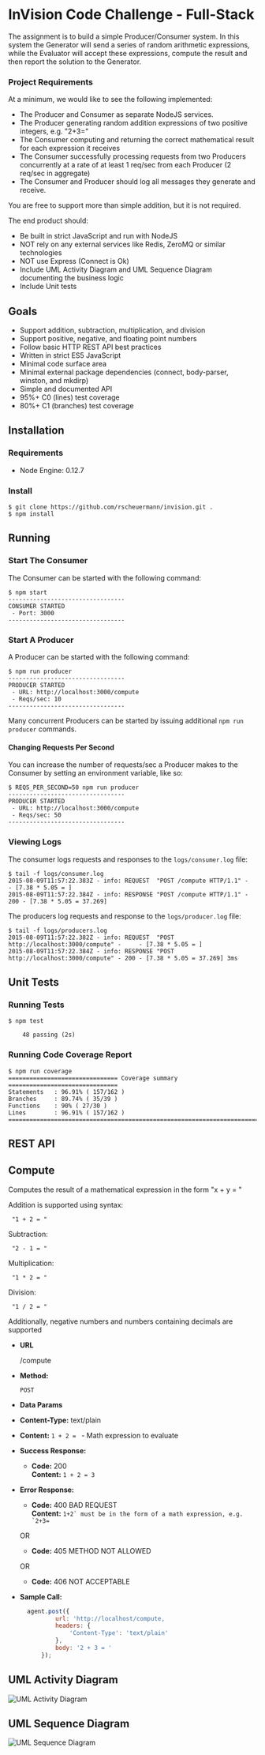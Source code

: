 # InVision Code Challenge - Full-Stack

The assignment is to build a simple Producer/Consumer system. In this system the Generator will send a series of random arithmetic expressions, while the Evaluator will accept these expressions, compute the result and then report the solution to the Generator.

### Project Requirements

At a minimum, we would like to see the following implemented:

* The Producer and Consumer as separate NodeJS services.
* The Producer generating random addition expressions of two positive integers, e.g. "2+3="
* The Consumer computing and returning the correct mathematical result for each expression it receives
* The Consumer successfully processing requests from two Producers concurrently at a rate of at least 1 req/sec from each Producer (2 req/sec in aggregate)
* The Consumer and Producer should log all messages they generate and receive.

You are free to support more than simple addition, but it is not required.

The end product should:

* Be built in strict JavaScript and run with NodeJS
* NOT rely on any external services like Redis, ZeroMQ or similar technologies
* NOT use Express (Connect is Ok)
* Include UML Activity Diagram and UML Sequence Diagram documenting the business logic
* Include Unit tests

## Goals

* Support addition, subtraction, multiplication, and division
* Support positive, negative, and floating point numbers
* Follow basic HTTP REST API best practices
* Written in strict ES5 JavaScript
* Minimal code surface area
* Minimal external package dependencies (connect, body-parser, winston, and mkdirp)
* Simple and documented API
* 95%+ C0 (lines) test coverage
* 80%+ C1 (branches) test coverage

## Installation


### Requirements

* Node Engine: 0.12.7

### Install

```
$ git clone https://github.com/rscheuermann/invision.git .
$ npm install
```

## Running

### Start The Consumer

The Consumer can be started with the following command:

```
$ npm start
---------------------------------
CONSUMER STARTED
 - Port: 3000
---------------------------------
```

### Start A Producer

A Producer can be started with the following command:

```
$ npm run producer
---------------------------------
PRODUCER STARTED
 - URL: http://localhost:3000/compute
 - Reqs/sec: 10
---------------------------------
```

Many concurrent Producers can be started by issuing additional `npm run producer` commands. 


#### Changing Requests Per Second

You can increase the number of requests/sec a Producer makes to the Consumer by setting an environment variable, like so:

```
$ REQS_PER_SECOND=50 npm run producer
---------------------------------
PRODUCER STARTED
 - URL: http://localhost:3000/compute
 - Reqs/sec: 50
---------------------------------
```

### Viewing Logs

The consumer logs requests and responses to the `logs/consumer.log` file:

```
$ tail -f logs/consumer.log
2015-08-09T11:57:22.383Z - info: REQUEST  "POST /compute HTTP/1.1" -     - [7.38 * 5.05 = ]
2015-08-09T11:57:22.384Z - info: RESPONSE "POST /compute HTTP/1.1" - 200 - [7.38 * 5.05 = 37.269]
```

The producers log requests and response to the `logs/producer.log` file:

```
$ tail -f logs/producers.log
2015-08-09T11:57:22.382Z - info: REQUEST  "POST http://localhost:3000/compute" -     - [7.38 * 5.05 = ]
2015-08-09T11:57:22.384Z - info: RESPONSE "POST http://localhost:3000/compute" - 200 - [7.38 * 5.05 = 37.269] 3ms
```

## Unit Tests

### Running Tests

```
$ npm test
    
    48 passing (2s)
```

### Running Code Coverage Report

```
$ npm run coverage
=============================== Coverage summary ===============================
Statements   : 96.91% ( 157/162 )
Branches     : 89.74% ( 35/39 )
Functions    : 90% ( 27/30 )
Lines        : 96.91% ( 157/162 )
================================================================================
```


## REST API

**Compute**
----
  Computes the result of a mathematical expression in the form "x + y = "

  Addition is supported using syntax:
  
     "1 + 2 = "
  
  Subtraction:
  
     "2 - 1 = "
  
  Multiplication:
  
     "1 * 2 = "
  
  Division:
  
     "1 / 2 = "
  
  Additionally, negative numbers and numbers containing decimals are supported

* **URL**

  /compute

* **Method:**
  
  `POST`
  
* **Data Params**

 * **Content-Type:** text/plain
 * **Content:** `1 + 2 = ` - Math expression to evaluate

* **Success Response:**
  
  * **Code:** 200 <br />
    **Content:** `1 + 2 = 3`
 
* **Error Response:**

  * **Code:** 400 BAD REQUEST <br />
    **Content:** ``1+2` must be in the form of a math expression, e.g. `2+3=``

  OR

  * **Code:** 405 METHOD NOT ALLOWED <br />

  OR

  * **Code:** 406 NOT ACCEPTABLE <br />

* **Sample Call:**


  ```javascript
    agent.post({
            url: 'http://localhost/compute,
            headers: {
                'Content-Type': 'text/plain'
            },
            body: '2 + 3 = '
        });
  ```

## UML Activity Diagram

![UML Activity Diagram](uml-activity-diagram.png)

## UML Sequence Diagram

![UML Sequence Diagram](uml-sequence-diagram.png)